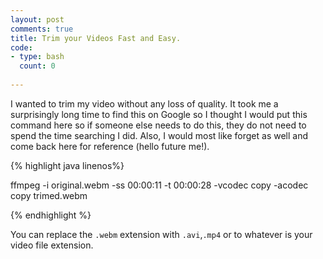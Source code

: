 ```yaml
---
layout: post
comments: true
title: Trim your Videos Fast and Easy.
code:
- type: bash
  count: 0
 
---
```


I wanted to trim my video without any loss of quality. It took me a surprisingly
long time to find this on Google so I thought I would put this command here so
if someone else needs to do this, they do not need to spend the time searching I
did. Also, I would most like forget as well and come back here for reference
(hello future me!).

{% highlight java linenos%}

ffmpeg -i original.webm -ss 00:00:11 -t 00:00:28 -vcodec copy -acodec copy trimed.webm

{% endhighlight %}

You can replace the `.webm` extension with `.avi`,`.mp4` or to whatever is your video file
extension.

